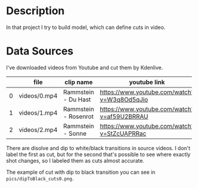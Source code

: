 # Description
In that project I try to build model, which can define cuts in video.


# Data Sources
I've downloaded videos from Youtube and cut them by Kdenlive.

|  | file | clip name | youtube link |
| --- | --- | --- | --- |
| 0 | videos/0.mp4 | Rammstein - Du Hast | https://www.youtube.com/watch?v=W3q8Od5qJio |
| 1 | videos/1.mp4 | Rammstein - Rosenrot | https://www.youtube.com/watch?v=af59U2BRRAU |
| 2 | videos/2.mp4 | Rammstein - Sonne | https://www.youtube.com/watch?v=StZcUAPRRac |


There are disolve and dip to white/black transitions in source videos. I don't label the first as cut, but for the second that's possible to see where exactly shot changes, so I labeled them as cuts almost accurate.

The example of cut with dip to black transition you can see in `pics/dipToBlack_cuts0.png`.
